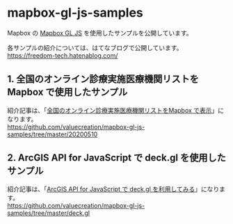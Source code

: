 # mapbox-gl-js-samples

Mapbox の [Mapbox GL JS](https://docs.mapbox.com/mapbox-gl-js/api/) を使用したサンプルを公開しています。

各サンプルの紹介については、はてなブログで公開しています。  
https://freedom-tech.hatenablog.com/

## 1. 全国のオンライン診療実施医療機関リストを Mapbox で使用したサンプル
紹介記事は、「[全国のオンライン診療実施医療機関リストをMapbox で表示](https://freedom-tech.hatenablog.com/entry/2020/05/10/165252)」になります。  
https://github.com/valuecreation/mapbox-gl-js-samples/tree/master/20200510

## 2. ArcGIS API for JavaScript で deck.gl を使用したサンプル
紹介記事は、「[ArcGIS API for JavaScript で deck.gl を利用してみる](https://freedom-tech.hatenablog.com/entry/2020/05/23/212428)」になります。  
https://github.com/valuecreation/mapbox-gl-js-samples/tree/master/deck.gl
